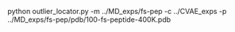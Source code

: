 python outlier_locator.py -m ../MD_exps/fs-pep -c ../CVAE_exps -p ../MD_exps/fs-pep/pdb/100-fs-peptide-400K.pdb 
